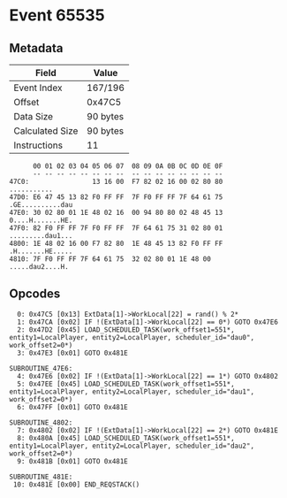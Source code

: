 # Event 65535

## Metadata

| Field           | Value    |
|-----------------|----------|
| Event Index     | 167/196  |
| Offset          | 0x47C5   |
| Data Size       | 90 bytes |
| Calculated Size | 90 bytes |
| Instructions    | 11       |

```
      00 01 02 03 04 05 06 07  08 09 0A 0B 0C 0D 0E 0F
      -- -- -- -- -- -- -- --  -- -- -- -- -- -- -- --
47C0:                13 16 00  F7 82 02 16 00 02 80 80       ...........
47D0: E6 47 45 13 82 F0 FF FF  7F F0 FF FF 7F 64 61 75  .GE..........dau
47E0: 30 02 80 01 1E 48 02 16  00 94 80 80 02 48 45 13  0....H.......HE.
47F0: 82 F0 FF FF 7F F0 FF FF  7F 64 61 75 31 02 80 01  .........dau1...
4800: 1E 48 02 16 00 F7 82 80  1E 48 45 13 82 F0 FF FF  .H.......HE.....
4810: 7F F0 FF FF 7F 64 61 75  32 02 80 01 1E 48 00     .....dau2....H. 
```

## Opcodes

```
  0: 0x47C5 [0x13] ExtData[1]->WorkLocal[22] = rand() % 2*
  1: 0x47CA [0x02] IF !(ExtData[1]->WorkLocal[22] == 0*) GOTO 0x47E6
  2: 0x47D2 [0x45] LOAD_SCHEDULED_TASK(work_offset1=551*, entity1=LocalPlayer, entity2=LocalPlayer, scheduler_id="dau0", work_offset2=0*)
  3: 0x47E3 [0x01] GOTO 0x481E

SUBROUTINE_47E6:
  4: 0x47E6 [0x02] IF !(ExtData[1]->WorkLocal[22] == 1*) GOTO 0x4802
  5: 0x47EE [0x45] LOAD_SCHEDULED_TASK(work_offset1=551*, entity1=LocalPlayer, entity2=LocalPlayer, scheduler_id="dau1", work_offset2=0*)
  6: 0x47FF [0x01] GOTO 0x481E

SUBROUTINE_4802:
  7: 0x4802 [0x02] IF !(ExtData[1]->WorkLocal[22] == 2*) GOTO 0x481E
  8: 0x480A [0x45] LOAD_SCHEDULED_TASK(work_offset1=551*, entity1=LocalPlayer, entity2=LocalPlayer, scheduler_id="dau2", work_offset2=0*)
  9: 0x481B [0x01] GOTO 0x481E

SUBROUTINE_481E:
 10: 0x481E [0x00] END_REQSTACK()
```
